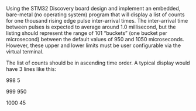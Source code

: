 Using the STM32 Discovery board design and implement an embedded, bare-metal (no operating
system) program that will display a list of counts for one thousand rising edge pulse inter-arrival times.
The inter-arrival time between pulses is expected to average around 1.0 millisecond, but the listing
should represent the range of 101 “buckets” (one bucket per microsecond) between the default
values of 950 and 1050 microseconds. However, these upper and lower limits must be user
configurable via the virtual terminal.


The list of counts should be in ascending time order. A typical display would have 3 lines like
this:

998 5 

999 950

1000 45



